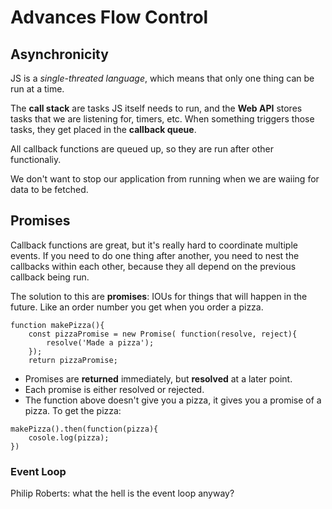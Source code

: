 # Advances Flow Control

## Asynchronicity
JS is a *single-threated language*, which means that only one thing can be run at a time. 

The **call stack** are tasks JS itself needs to run, and the **Web API** stores tasks that we are listening for, timers, etc. When something triggers those tasks, they get placed in the **callback queue**.

All callback functions are queued up, so they are run after other functionaliy. 

We don't want to stop our application from running when we are waiing for data to be fetched. 


## Promises
Callback functions are great, but it's really hard to coordinate multiple events. If you need to do one thing after another, you need to nest the callbacks within each other, because they all depend on the previous callback being run.

The solution to this are **promises**: IOUs for things that will happen in the future. Like an order number you get when you order a pizza.

```
function makePizza(){
    const pizzaPromise = new Promise( function(resolve, reject){
        resolve('Made a pizza');
    });
    return pizzaPromise;
```

- Promises are **returned** immediately, but **resolved** at a later point.
- Each promise is either resolved or rejected.
- The function above doesn't give you a pizza, it gives you a promise of a pizza. To get the pizza:

```
makePizza().then(function(pizza){
    cosole.log(pizza);
})
```




### Event Loop
Philip Roberts: what the hell is the event loop anyway?


